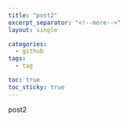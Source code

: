 ```yaml
---
title: "post2"
excerpt_separator: "<!--more-->"
layout: single

categories:
  - github
tags:
  - tag

toc: true
toc_sticky: true
---
```


post2

